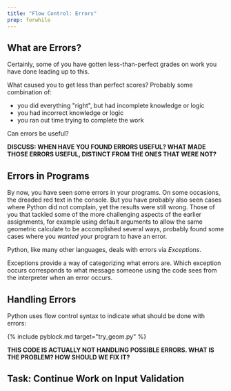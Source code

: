```yaml
---
title: "Flow Control: Errors"
prep: forwhile
---
```


## What are Errors?

Certainly, some of you have gotten less-than-perfect grades on work you have done
leading up to this.

What caused you to get less than perfect scores?  Probably some combination of:

 - you did everything \"right\", but had incomplete knowledge or logic
 - you had incorrect knowledge or logic
 - you ran out time trying to complete the work

Can errors be useful?

**DISCUSS: WHEN HAVE YOU FOUND ERRORS USEFUL?  WHAT MADE THOSE ERRORS USEFUL, DISTINCT
FROM THE ONES THAT WERE NOT?**

## Errors in Programs

By now, you have seen some errors in your programs.  On some occasions, the
dreaded red text in the console.  But you have probably also seen cases where
Python did not complain, yet the results were still wrong. Those of you that
tackled some of the more challenging aspects of the earlier assignments, for
example using default arguments to allow the same geometric calculate to be
accomplished several ways, probably found some cases where you *wanted* your
program to have an error.

Python, like many other languages, deals with errors via *Exceptions*.

Exceptions provide a way of categorizing what errors are.  Which exception occurs
corresponds to what message someone using the code sees from the interpreter when
an error occurs.

## Handling Errors

Python uses flow control syntax to indicate what should be done with errors:

{% include pyblock.md target="try_geom.py" %}

**THIS CODE IS ACTUALLY NOT HANDLING POSSIBLE ERRORS.  WHAT IS THE PROBLEM?  HOW
SHOULD WE FIX IT?**

## Task: Continue Work on Input Validation
